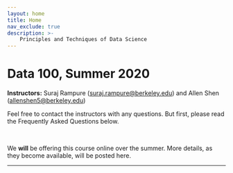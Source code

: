 ```yaml
---
layout: home
title: Home
nav_exclude: true
description: >-
    Principles and Techniques of Data Science
---
```


# Data 100, Summer 2020

**Instructors:** Suraj Rampure (<a href="mailto:suraj.rampure@berkeley.edu">suraj.rampure@berkeley.edu</a>) and Allen Shen (<a href="mailto:allenshen5@berkeley.edu">allenshen5@berkeley.edu</a>) 

Feel free to contact the instructors with any questions. But first, please read the Frequently Asked Questions below.
 

<br>

We **will** be offering this course online over the summer. More details, as they become available, will be posted here.

<!-- ## Course Logistics -->

---
<!-- 
**Q. Where and when is class?**

**A.** Data 100 is offered in Summer Session C, from June 22 - August 14th. Starting on June 22, lecture will be held Monday through Thursday, from 9:30AM - 11:00AM, in Hearst Mining 390.

In addition, there will be discussion sections on Mondays and Wednesdays, and lab sections on Tuesdays and Thursdays. For a full list of discussion and lab times, check the [official classes.berkeley.edu listing](https://classes.berkeley.edu/content/2020-summer-compsci-c100-001-lec-001).

---

**Q. Will attendance be required?**

**A.** No.


---

**Q. How many exams will there be? When will they be? Will there be alternates offered?**

**A.** There will be 2 midterm exams, currently scheduled for July 9th and July 27th in lecture. These dates and times are tenative, and very well could change. There will also be a final exam, tentatively scheduled for some time on August 13th.

We will offer alternate exams for anyone who shows proof of an unavoidable conflict (another exam, plane tickets), at the discretion of the instructors.

---

**Q. Will there be webcasts/lecture videos?**

**A.** No, Summer Sessions courses are unfortunately not recorded. For some lectures, the instructors may choose to record their lecture manually and post it, but you should not rely on this.

---

<br>

## Enrollment 

---

**Q. What is the course code?**

**A.** For Summer 2020, undergraduate enrollment will be handled by the Computer Science department, as CS C100. Make sure to enroll in this, and not in Stat C100.

---

**Q. What are the official prerequisites for this course? Will they be enforced?**

**A.** The official list of prerequisites are:

- Data 8.

- CS61A or CS88 or Engineering 7. We strongly recommend either CS61A or CS88.

- EE16A or Math54 or Stat89A. This may be satisfied concurrently with DS100, but we strongly recommend that you finish a linear algebra course before taking DS100.

The official prerequisites will not be enforced in terms of enrollment. However, we expect knowledge from the official prerequisites for the course itself.


---

**Q. On the course enrollment, I noticed that students are unable to enroll in a lab/discussions section. For the enrollment process, will students mark the "TBA" option in order to enroll and once they are accepted into the course will they get to choose a lab/discussion section?**

**A.** All students will enroll in a single lab/discussion section (the 'generic' 999 section), and at the beginning of the semester we will assign students to sections using some method. -->
